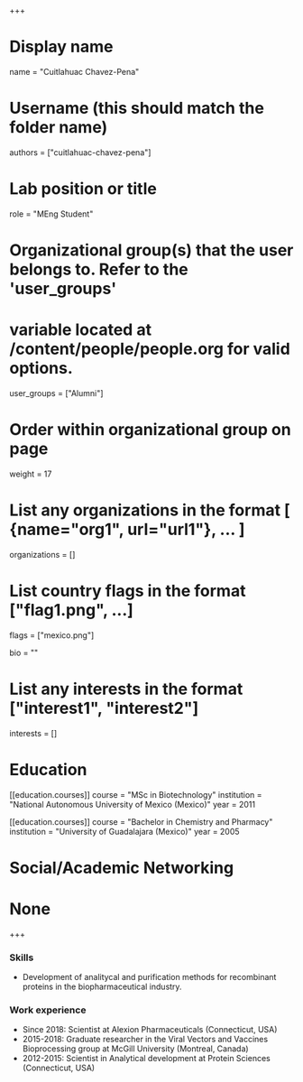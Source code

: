 +++
# Display name
name = "Cuitlahuac Chavez-Pena"

# Username (this should match the folder name)
authors = ["cuitlahuac-chavez-pena"]

# Lab position or title
role = "MEng Student"

# Organizational group(s) that the user belongs to. Refer to the 'user_groups'
# variable located at /content/people/people.org for valid options.
user_groups = ["Alumni"]

# Order within organizational group on page
weight = 17

# List any organizations in the format [ {name="org1", url="url1"}, ... ]
organizations = []

# List country flags in the format ["flag1.png", ...]
flags = ["mexico.png"]

bio = ""

# List any interests in the format ["interest1", "interest2"]
interests = []

# Education
[[education.courses]]
  course = "MSc in Biotechnology"
  institution = "National Autonomous University of Mexico (Mexico)"
  year = 2011

[[education.courses]]
  course = "Bachelor in Chemistry and Pharmacy"
  institution = "University of Guadalajara (Mexico)"
  year = 2005

# Social/Academic Networking
# None
+++

### Skills
- Development of analitycal and purification methods for recombinant proteins in
  the biopharmaceutical industry.

### Work experience
- Since 2018: Scientist at Alexion Pharmaceuticals (Connecticut, USA)
- 2015-2018: Graduate researcher in the Viral Vectors and Vaccines Bioprocessing
  group at McGill University (Montreal, Canada)
- 2012-2015: Scientist in Analytical development at Protein Sciences
  (Connecticut, USA)
